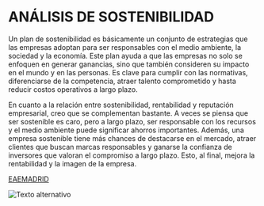# ANÁLISIS DE SOSTENIBILIDAD

Un plan de sostenibilidad es básicamente un conjunto de estrategias que las empresas adoptan para ser responsables con el medio ambiente, la sociedad y la economía. Este plan ayuda a que las empresas no solo se enfoquen en generar ganancias, sino que también consideren su impacto en el mundo y en las personas. Es clave para cumplir con las normativas, diferenciarse de la competencia, atraer talento comprometido y hasta reducir costos operativos a largo plazo.

En cuanto a la relación entre sostenibilidad, rentabilidad y reputación empresarial, creo que se complementan bastante. A veces se piensa que ser sostenible es caro, pero a largo plazo, ser responsable con los recursos y el medio ambiente puede significar ahorros importantes. Además, una empresa sostenible tiene más chances de destacarse en el mercado, atraer clientes que buscan marcas responsables y ganarse la confianza de inversores que valoran el compromiso a largo plazo. Esto, al final, mejora la rentabilidad y la imagen de la empresa.

[EAEMADRID](https://www.eaemadrid.com/es/actualidad/eventos/la-sostenibilidad-en-la-empresa-por-amor-o-temor?&&&&gclid=9aa2f23a303c158108c6958803f1878a&gclsrc=3p.ds&&utm_content=I91200M7000&c=I91200M7000&msclkid=9aa2f23a303c158108c6958803f1878a&utm_source=bing&utm_medium=cpc&utm_campaign=EAEMAD-DCM-ES_google_WCPMAD-WTPMaster-AO-GENERICA-admachina_sea-prf_prg_WAAGen_always-on_und_und_es_es_ms_ongoing&utm_term=eaemadrid.com)


![Texto alternativo](Q.jfif)

